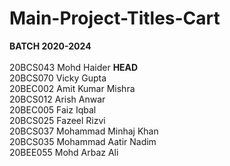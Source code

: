 # Main-Project-Titles-Cart

**BATCH 2020-2024**
<br/>
<br/>
20BCS043 Mohd Haider **HEAD**
<br/>
20BCS070 Vicky Gupta
<br/>
20BEC002 Amit Kumar Mishra
<br/>
20BCS012 Arish Anwar
<br/>
20BEC005 Faiz Iqbal
<br/>
20BCS025 Fazeel Rizvi 
<br/>
20BCS037 Mohammad  Minhaj Khan
<br/>
20BCS035 Mohammad Aatir Nadim
<br/>
20BEE055 Mohd Arbaz Ali

